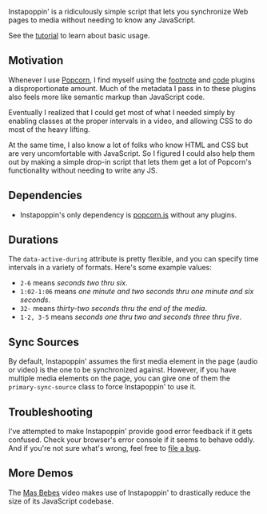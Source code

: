 Instapoppin' is a ridiculously simple script that lets you synchronize Web pages to media without needing to know any JavaScript.

See the [tutorial][] to learn about basic usage.

## Motivation

Whenever I use [Popcorn][], I find myself using the [footnote][] and [code][] plugins a disproportionate amount. Much of the metadata I pass in to these plugins also feels more like semantic markup than JavaScript code.

Eventually I realized that I could get most of what I needed simply by enabling classes at the proper intervals in a video, and allowing CSS to do most of the heavy lifting.

At the same time, I also know a lot of folks who know HTML and CSS but are very uncomfortable with JavaScript. So I figured I could also help them out by making a simple drop-in script that lets them get a lot of Popcorn's functionality without needing to write any JS.

## Dependencies

* Instapoppin's only dependency is [popcorn.js][] without any plugins.

## Durations

The `data-active-during` attribute is pretty flexible, and you can specify time intervals in a variety of formats. Here's some example values:

* `2-6` means *seconds two thru six*.
* `1:02-1:06` means *one minute and two seconds thru one minute and six seconds*.
* `32-` means *thirty-two seconds thru the end of the media*.
* `1-2, 3-5` means *seconds one thru two and seconds three thru five*.

## Sync Sources

By default, Instapoppin' assumes the first media element in the page (audio or video) is the one to be synchronized against. However, if you have multiple media elements on the page, you can give one of them the `primary-sync-source` class to force Instapoppin' to use it.

## Troubleshooting

I've attempted to make Instapoppin' provide good error feedback if it gets confused. Check your browser's error console if it seems to behave oddly. And if you're not sure what's wrong, feel free to [file a bug][].

## More Demos

The [Mas Bebes][] video makes use of Instapoppin' to drastically reduce the size of its JavaScript codebase.

  [Popcorn]: http://popcornjs.org/
  [popcorn.js]: http://popcornjs.org/code/dist/popcorn.js
  [tutorial]: http://toolness.github.com/instapoppin/
  [footnote]: https://github.com/webmademovies/popcorn-js/tree/master/plugins/footnote
  [code]: https://github.com/webmademovies/popcorn-js/blob/master/plugins/code/popcorn.code.js
  [file a bug]: https://github.com/toolness/instapoppin/issues
  [Mas Bebes]: http://toolness.github.com/mas-bebe-itvs-sprint/
